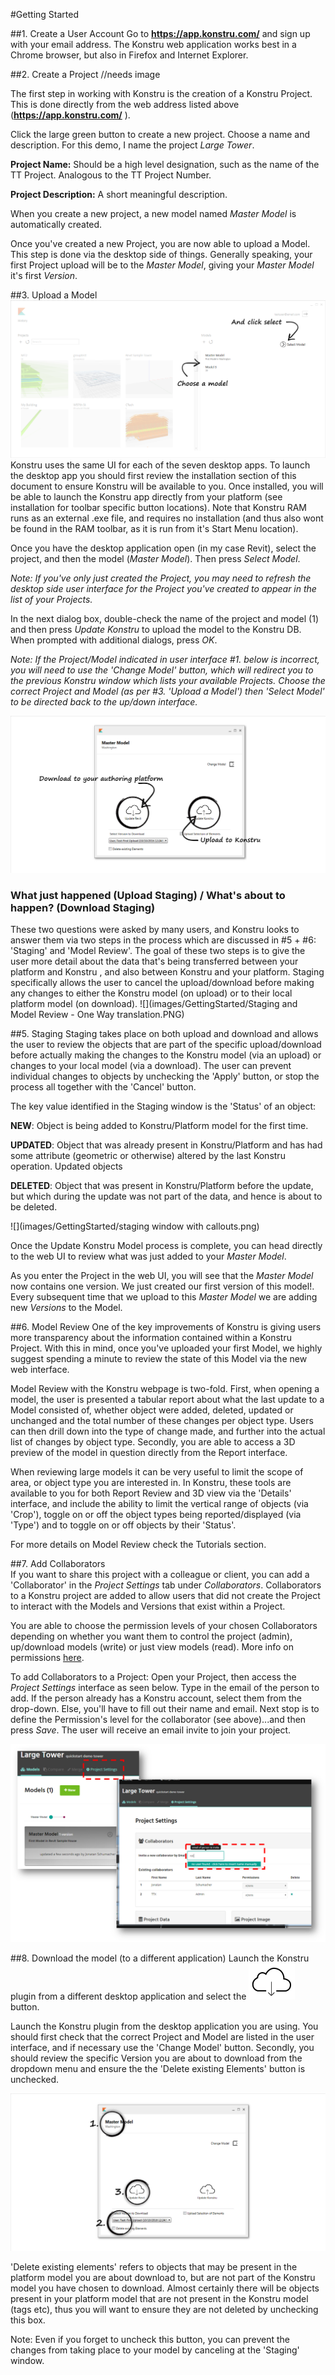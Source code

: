 #Getting Started

##1. Create a User Account
Go to **https://app.konstru.com/** and sign up with your email address.
The Konstru web application works best in a Chrome browser, but also in Firefox and Internet Explorer.

##2. Create a Project
//needs image

The first step in working with Konstru is the creation of a Konstru Project. This is done directly from the web address listed above (**https://app.konstru.com/** ).

Click the large green button to create a new project. Choose a name and description. For this demo, I name the project *Large Tower*.

**Project Name:** Should be a high level designation, such as the name of the TT Project. Analogous to the TT Project Number.

**Project Description:** A short meaningful description. 

When you create a new project, a new model named *Master Model* is automatically created.

Once you've created a new Project, you are now able to upload a Model. This step is done via the desktop  side of things. Generally speaking, your first Project upload will be to the *Master Model*, giving your *Master Model* it's first *Version*. 

##3. Upload a Model
![](/assets/04.png)
Konstru uses the same UI for each of the seven desktop apps. To launch the desktop app you should first review the installation section of this document to ensure Konstru will be available to you. Once installed, you will be able to launch the Konstru app directly from your platform (see installation for toolbar specific button locations). Note that Konstru RAM runs as an external .exe file, and requires no installation (and thus also wont be found in the RAM toolbar, as it is run from it's Start Menu location). 

Once you have the desktop application open (in my case Revit), select the project, and then the model (*Master Model*). Then press *Select Model*.

*Note: If you've only just created the Project, you may need to refresh the desktop side user interface for the Project you've created to appear in the list of your Projects.*

In the next dialog box, double-check the name of the project and model (1) and then press *Update Konstru* to upload the model to the Konstru DB.
When prompted with additional dialogs, press *OK*.

*Note: If the Project/Model indicated in user interface #1. below is incorrect, you will need to use the 'Change Model' button, which will redirect you to the previous Konstru window which lists your available Projects. Choose the correct Project and Model (as per #3. 'Upload a Model') then 'Select Model' to be directed back to the up/down interface.* 

![](/assets/05.png)



### What just happened (Upload Staging) / What's about to happen? (Download Staging)

 These two questions were asked by many users, and Konstru looks to answer them via two steps in the process which are discussed in #5 + #6: 'Staging' and 'Model Review'. The goal of these two steps is to give the user more detail about the data that's being transferred between your platform and Konstru , and also between Konstru and your platform. Staging specifically allows the user to cancel the upload/download before making any changes to either the Konstru model (on upload) or to their local platform model (on download). 
![](images/GettingStarted/Staging and Model Review - One Way translation.PNG)

##5. Staging
Staging takes place on both upload and download and allows the user to review the objects that are part of the specific upload/download before actually making the changes to the Konstru model (via an upload) or changes to your local model (via a download). The user can prevent individual changes to objects by unchecking the 'Apply' button, or stop the process all together with the 'Cancel' button. 

The key value identified in the Staging window is the 'Status' of an object: 

**NEW**: Object is being added to Konstru/Platform model for the first time.

**UPDATED**: Object that was already present in Konstru/Platform and has had some attribute (geometric or otherwise) altered by the last Konstru operation. Updated objects 

**DELETED**: Object that was present in Konstru/Platform before the update, but which during the update was not part of the data, and hence is about to be deleted.  

![](images/GettingStarted/staging window with callouts.png)

Once the Update Konstru Model process is complete, you can head directly to the web UI to review what was just added to your *Master Model*.  

As you enter the Project in the web UI, you will see that the *Master Model* now contains one version. We just created our first version of this model!. Every subsequent time that we upload to this *Master Model* we are adding new *Versions* to the Model.  


##6. Model Review 
One of the key improvements of Konstru is giving users more transparency about the information contained within a Konstru Project. With this in mind, once you've uploaded your first Model, we highly suggest spending a minute to review the state of this Model via the new web interface.

Model Review with the Konstru webpage is two-fold. First, when opening a model, the user is presented a tabular report about what the last update to a Model consisted of, whether object were added, deleted, updated or unchanged and the total number of these changes per object type. Users can then drill down into the type of change made, and further into the actual list of changes by object type. Secondly, you are able to access a 3D preview of the model in question directly from the Report interface. 

When reviewing large models it can be very useful to limit the scope of area, or object type you are interested in. In Konstru, these tools are available to you for both Report Review and 3D view via the 'Details' interface, and include the ability to limit the vertical range of objects (via 'Crop'), toggle on or off the object types being reported/displayed (via 'Type') and to toggle on or off objects by their 'Status'. 

For more details on Model Review check the Tutorials section.


##7. Add Collaborators  
If you want to share this project with a colleague or client, you can add a 'Collaborator' in the *Project Settings* tab  under *Collaborators*. Collaborators to a Konstru project are added to allow users that did not create the Project to interact with the Models and Versions that exist within a Project.

You are able to choose the permission levels of your chosen Collaborators depending on whether you want them to control the project (admin), up/download models (write) or just view models (read). More info on permissions [here](the_web_user_interface.md).

To add Collaborators to a Project: Open your Project, then access the *Project Settings* interface as seen below. Type in the email of the person to add. If the person already has a Konstru account, select them from the drop-down. Else, you'll have to fill out their name and email. Next stop is to define the Permission's level for the collaborator (see above)...and then press *Save*. 
The user will receive an email invite to join your project.


![](images/GettingStarted/GS_Collabs.png)




##8. Download the model (to a different application)
Launch the Konstru plugin from a different desktop application and select the ![](images/GettingStarted/desktop_download.PNG) button.

Launch the Konstru plugin from the desktop application you are using. You should first check that the correct Project and Model are listed in the user interface, and if necessary use the 'Change Model' button. Secondly, you should review the specific Version you are about to download from the dropdown menu and ensure the the 'Delete existing Elements' button is unchecked. 

![](/assets/DownloadSteps.png)

'Delete existing elements' refers to objects that may be present in the platform model you are about download to, but are not part of the Konstru model you have chosen to download. Almost certainly there will be objects present in your platform model that are not present in the Konstru model (tags etc), thus you will want to ensure they are not deleted by unchecking this box. 

Note: Even if you forget to uncheck this button, you can prevent the changes from taking place to your model by canceling at the 'Staging' window. 

